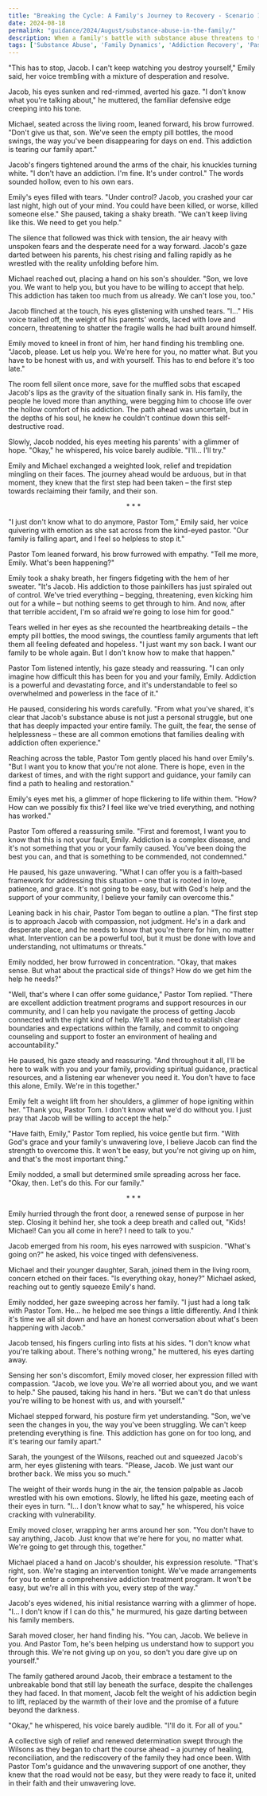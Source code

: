 ```yaml
---
title: "Breaking the Cycle: A Family's Journey to Recovery - Scenario 111"
date: 2024-08-18
permalink: "guidance/2024/August/substance-abuse-in-the-family/"
description: When a family's battle with substance abuse threatens to tear them apart, they turn to Pastor Tom Rhodes for spiritual and practical guidance to address the crisis and find a path to healing and reconciliation.
tags: ['Substance Abuse', 'Family Dynamics', 'Addiction Recovery', 'Pastoral Guidance', 'Faith-based Counseling']
---
```

"This has to stop, Jacob. I can't keep watching you destroy yourself," Emily said, her voice trembling with a mixture of desperation and resolve.

Jacob, his eyes sunken and red-rimmed, averted his gaze. "I don't know what you're talking about," he muttered, the familiar defensive edge creeping into his tone.

Michael, seated across the living room, leaned forward, his brow furrowed. "Don't give us that, son. We've seen the empty pill bottles, the mood swings, the way you've been disappearing for days on end. This addiction is tearing our family apart."

Jacob's fingers tightened around the arms of the chair, his knuckles turning white. "I don't have an addiction. I'm fine. It's under control." The words sounded hollow, even to his own ears.

Emily's eyes filled with tears. "Under control? Jacob, you crashed your car last night, high out of your mind. You could have been killed, or worse, killed someone else." She paused, taking a shaky breath. "We can't keep living like this. We need to get you help."

The silence that followed was thick with tension, the air heavy with unspoken fears and the desperate need for a way forward. Jacob's gaze darted between his parents, his chest rising and falling rapidly as he wrestled with the reality unfolding before him.

Michael reached out, placing a hand on his son's shoulder. "Son, we love you. We want to help you, but you have to be willing to accept that help. This addiction has taken too much from us already. We can't lose you, too."

Jacob flinched at the touch, his eyes glistening with unshed tears. "I..." His voice trailed off, the weight of his parents' words, laced with love and concern, threatening to shatter the fragile walls he had built around himself.

Emily moved to kneel in front of him, her hand finding his trembling one. "Jacob, please. Let us help you. We're here for you, no matter what. But you have to be honest with us, and with yourself. This has to end before it's too late."

The room fell silent once more, save for the muffled sobs that escaped Jacob's lips as the gravity of the situation finally sank in. His family, the people he loved more than anything, were begging him to choose life over the hollow comfort of his addiction. The path ahead was uncertain, but in the depths of his soul, he knew he couldn't continue down this self-destructive road.

Slowly, Jacob nodded, his eyes meeting his parents' with a glimmer of hope. "Okay," he whispered, his voice barely audible. "I'll... I'll try."

Emily and Michael exchanged a weighted look, relief and trepidation mingling on their faces. The journey ahead would be arduous, but in that moment, they knew that the first step had been taken – the first step towards reclaiming their family, and their son.

<center>* * *</center>

"I just don't know what to do anymore, Pastor Tom," Emily said, her voice quivering with emotion as she sat across from the kind-eyed pastor. "Our family is falling apart, and I feel so helpless to stop it."

Pastor Tom leaned forward, his brow furrowed with empathy. "Tell me more, Emily. What's been happening?"

Emily took a shaky breath, her fingers fidgeting with the hem of her sweater. "It's Jacob. His addiction to those painkillers has just spiraled out of control. We've tried everything – begging, threatening, even kicking him out for a while – but nothing seems to get through to him. And now, after that terrible accident, I'm so afraid we're going to lose him for good."

Tears welled in her eyes as she recounted the heartbreaking details – the empty pill bottles, the mood swings, the countless family arguments that left them all feeling defeated and hopeless. "I just want my son back. I want our family to be whole again. But I don't know how to make that happen."

Pastor Tom listened intently, his gaze steady and reassuring. "I can only imagine how difficult this has been for you and your family, Emily. Addiction is a powerful and devastating force, and it's understandable to feel so overwhelmed and powerless in the face of it."

He paused, considering his words carefully. "From what you've shared, it's clear that Jacob's substance abuse is not just a personal struggle, but one that has deeply impacted your entire family. The guilt, the fear, the sense of helplessness – these are all common emotions that families dealing with addiction often experience."

Reaching across the table, Pastor Tom gently placed his hand over Emily's. "But I want you to know that you're not alone. There is hope, even in the darkest of times, and with the right support and guidance, your family can find a path to healing and restoration."

Emily's eyes met his, a glimmer of hope flickering to life within them. "How? How can we possibly fix this? I feel like we've tried everything, and nothing has worked."

Pastor Tom offered a reassuring smile. "First and foremost, I want you to know that this is not your fault, Emily. Addiction is a complex disease, and it's not something that you or your family caused. You've been doing the best you can, and that is something to be commended, not condemned."

He paused, his gaze unwavering. "What I can offer you is a faith-based framework for addressing this situation – one that is rooted in love, patience, and grace. It's not going to be easy, but with God's help and the support of your community, I believe your family can overcome this."

Leaning back in his chair, Pastor Tom began to outline a plan. "The first step is to approach Jacob with compassion, not judgment. He's in a dark and desperate place, and he needs to know that you're there for him, no matter what. Intervention can be a powerful tool, but it must be done with love and understanding, not ultimatums or threats."

Emily nodded, her brow furrowed in concentration. "Okay, that makes sense. But what about the practical side of things? How do we get him the help he needs?"

"Well, that's where I can offer some guidance," Pastor Tom replied. "There are excellent addiction treatment programs and support resources in our community, and I can help you navigate the process of getting Jacob connected with the right kind of help. We'll also need to establish clear boundaries and expectations within the family, and commit to ongoing counseling and support to foster an environment of healing and accountability."

He paused, his gaze steady and reassuring. "And throughout it all, I'll be here to walk with you and your family, providing spiritual guidance, practical resources, and a listening ear whenever you need it. You don't have to face this alone, Emily. We're in this together."

Emily felt a weight lift from her shoulders, a glimmer of hope igniting within her. "Thank you, Pastor Tom. I don't know what we'd do without you. I just pray that Jacob will be willing to accept the help."

"Have faith, Emily," Pastor Tom replied, his voice gentle but firm. "With God's grace and your family's unwavering love, I believe Jacob can find the strength to overcome this. It won't be easy, but you're not giving up on him, and that's the most important thing."

Emily nodded, a small but determined smile spreading across her face. "Okay, then. Let's do this. For our family."

<center>* * *</center>

Emily hurried through the front door, a renewed sense of purpose in her step. Closing it behind her, she took a deep breath and called out, "Kids! Michael! Can you all come in here? I need to talk to you."

Jacob emerged from his room, his eyes narrowed with suspicion. "What's going on?" he asked, his voice tinged with defensiveness.

Michael and their younger daughter, Sarah, joined them in the living room, concern etched on their faces. "Is everything okay, honey?" Michael asked, reaching out to gently squeeze Emily's hand.

Emily nodded, her gaze sweeping across her family. "I just had a long talk with Pastor Tom. He... he helped me see things a little differently. And I think it's time we all sit down and have an honest conversation about what's been happening with Jacob."

Jacob tensed, his fingers curling into fists at his sides. "I don't know what you're talking about. There's nothing wrong," he muttered, his eyes darting away.

Sensing her son's discomfort, Emily moved closer, her expression filled with compassion. "Jacob, we love you. We're all worried about you, and we want to help." She paused, taking his hand in hers. "But we can't do that unless you're willing to be honest with us, and with yourself."

Michael stepped forward, his posture firm yet understanding. "Son, we've seen the changes in you, the way you've been struggling. We can't keep pretending everything is fine. This addiction has gone on for too long, and it's tearing our family apart."

Sarah, the youngest of the Wilsons, reached out and squeezed Jacob's arm, her eyes glistening with tears. "Please, Jacob. We just want our brother back. We miss you so much."

The weight of their words hung in the air, the tension palpable as Jacob wrestled with his own emotions. Slowly, he lifted his gaze, meeting each of their eyes in turn. "I... I don't know what to say," he whispered, his voice cracking with vulnerability.

Emily moved closer, wrapping her arms around her son. "You don't have to say anything, Jacob. Just know that we're here for you, no matter what. We're going to get through this, together."

Michael placed a hand on Jacob's shoulder, his expression resolute. "That's right, son. We're staging an intervention tonight. We've made arrangements for you to enter a comprehensive addiction treatment program. It won't be easy, but we're all in this with you, every step of the way."

Jacob's eyes widened, his initial resistance warring with a glimmer of hope. "I... I don't know if I can do this," he murmured, his gaze darting between his family members.

Sarah moved closer, her hand finding his. "You can, Jacob. We believe in you. And Pastor Tom, he's been helping us understand how to support you through this. We're not giving up on you, so don't you dare give up on yourself."

The family gathered around Jacob, their embrace a testament to the unbreakable bond that still lay beneath the surface, despite the challenges they had faced. In that moment, Jacob felt the weight of his addiction begin to lift, replaced by the warmth of their love and the promise of a future beyond the darkness.

"Okay," he whispered, his voice barely audible. "I'll do it. For all of you."

A collective sigh of relief and renewed determination swept through the Wilsons as they began to chart the course ahead – a journey of healing, reconciliation, and the rediscovery of the family they had once been. With Pastor Tom's guidance and the unwavering support of one another, they knew that the road would not be easy, but they were ready to face it, united in their faith and their unwavering love.

